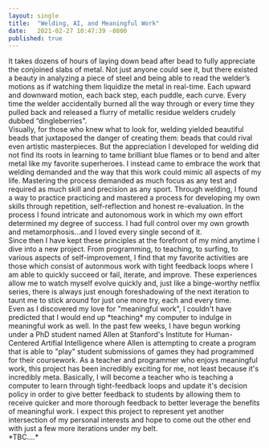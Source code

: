 ```yaml
---
layout: single
title:  "Welding, AI, and Meaningful Work"
date:   2021-02-27 10:47:39 -0800
published: true
---
```

<body>
<div>It takes dozens of hours of laying down bead after bead to fully appreciate the conjoined slabs of metal. Not just anyone could see it, but there existed a beauty in analyzing a piece of steel and being able to read the welder’s motions as if watching them liquidize the metal in real-time. Each upward and downward motion, each back step, each puddle, each curve. Every time the welder accidentally burned all the way through or every time they pulled back and released a flurry of metallic residue welders crudely dubbed “dingleberries”. </div>
<div>Visually, for those who knew what to look for, welding yielded beautiful beads that juxtaposed the danger of creating them: beads that could rival even artistic masterpieces. But the appreciation I developed for welding did not find its roots in learning to tame brilliant blue flames or to bend and alter metal like my favorite superheroes. I instead came to embrace the work that welding demanded and the way that this work could mimic all aspects of my life. 
Mastering the process demanded as much focus as any test and required as much skill and precision as any sport. Through welding, I found a way to practice practicing and mastered a process for developing my own skills through repetition, self-reflection and honest re-evaluation. In the process I found intricate and autonomous work in which my own effort determined my degree of success. I had full control over my own growth and metamorphosis...and I loved every single second of it.<div>
<div>Since then I have kept these principles at the forefront of my mind anytime I dive into a new project.  From programming, to teaching, to surfing, to various aspects of self-improvement, I find that my favorite activities are those which consist of autonmous work with tight feedback loops where I am able to quickly succeed or fail, iterate, and improve. These experiences allow me to watch myself evolve quickly and, just like a binge-worthy netflix series, there is always just enough foreshadowing of the next iteration to taunt me to stick around for just one more try, each and every time. </div>
<div> Even as I discovered my love for "meaningful work", I couldn't have predicted that I would end up *teaching* my computer to indulge in meaningful work as well. In the past few weeks, I have begun working under a PhD student named Allen at Stanford's Institute for Human-Centered Artifial Intelligence where Allen is attempting to create a program that is able to "play" student submissions of games they had programmed for their coursework. As a teacher and programmer who enjoys meaningful work, this project has been incredibly exciting for me, not least because it's incredibly meta. Basically, I will become a teacher who is teaching a computer to learn through tight-feedback loops and update it's decision policy in order to give better feedback to students by allowing them to receive quicker and more thorough feedback to better leverage the benefits of meaningful work. I expect this project to represent yet another intersection of my personal interests and hope to come out the other end with just a few more iterations under my belt.</div>
<div>*TBC....*</div>